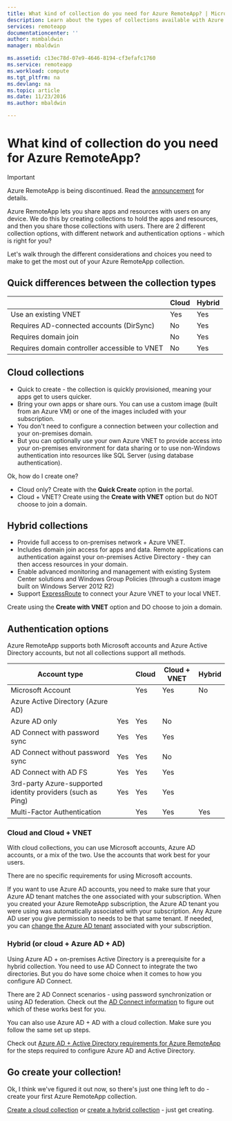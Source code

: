 ```yaml
---
title: What kind of collection do you need for Azure RemoteApp? | Microsoft Docs
description: Learn about the types of collections available with Azure RemoteApp.
services: remoteapp
documentationcenter: ''
author: msmbaldwin
manager: mbaldwin

ms.assetid: c13ec78d-07e9-4646-8194-cf3efafc1760
ms.service: remoteapp
ms.workload: compute
ms.tgt_pltfrm: na
ms.devlang: na
ms.topic: article
ms.date: 11/23/2016
ms.author: mbaldwin

---
```

# What kind of collection do you need for Azure RemoteApp?
> [!IMPORTANT]
> Azure RemoteApp is being discontinued. Read the [announcement](https://go.microsoft.com/fwlink/?linkid=821148) for details.
> 
> 

Azure RemoteApp lets you share apps and resources with users on any device. We do this by creating collections to hold the apps and resources, and then you share those collections with users. There are 2 different collection options, with different network and authentication options - which is right for you?

Let's walk through the different considerations and choices you need to make to get the most out of your Azure RemoteApp collection. 

## Quick differences between the collection types
|  | Cloud | Hybrid |
| --- | --- | --- |
| Use an existing VNET |Yes |Yes |
| Requires AD-connected accounts (DirSync) |No |Yes |
| Requires domain join |No |Yes |
| Requires domain controller accessible to VNET |No |Yes |

## Cloud collections
* Quick to create - the collection is quickly provisioned, meaning your apps get to users quicker.
* Bring your own apps or share ours. You can use a custom image (built from an Azure VM) or one of the images included with your subscription.
* You don't need to configure a connection between your collection and your on-premises domain.
* But you can optionally use your own Azure VNET to provide access into your on-premises environment for data sharing or to use non-Windows authentication into resources like SQL Server (using database authentication).

Ok, how do I create one?

* Cloud only? Create with the **Quick Create** option in the portal.
* Cloud + VNET? Create using the **Create with VNET** option but do NOT choose to join a domain.

## Hybrid collections
* Provide full access to on-premises network + Azure VNET.
* Includes domain join access for apps and data. Remote applications can authentication against your on-premises Active Directory - they can then access resources in your domain.
* Enable advanced monitoring and management with existing System Center solutions and Windows Group Policies (through a custom image built on Windows Server 2012 R2)
* Support [ExpressRoute](https://azure.microsoft.com/services/expressroute/) to connect your Azure VNET to your local VNET.

Create using the **Create with VNET** option and DO choose to join a domain.

## Authentication options
Azure RemoteApp supports both Microsoft accounts and Azure Active Directory accounts, but not all collections support all methods. 

| Account type |  | Cloud | Cloud + VNET | Hybrid |
| --- | --- | --- | --- | --- |
| Microsoft Account | |Yes |Yes |No |
| Azure Active Directory (Azure AD) | | | | |
| Azure AD only |Yes |Yes |No | |
| AD Connect with password sync |Yes |Yes |Yes | |
| AD Connect without password sync |Yes |Yes |No | |
| AD Connect with AD FS |Yes |Yes |Yes | |
| 3rd-party Azure-supported identity providers (such as Ping) |Yes |Yes |Yes | |
| Multi-Factor Authentication | |Yes |Yes |Yes |

### Cloud and Cloud + VNET
With cloud collections, you can use Microsoft accounts, Azure AD accounts, or a mix of the two. Use the accounts that work best for your users.

There are no specific requirements for using Microsoft accounts. 

If you want to use Azure AD accounts, you need to make sure that your Azure AD tenant matches the one associated with your subscription. When you created your Azure RemoteApp subscription, the Azure AD tenant you were using was automatically associated with your subscription. Any Azure AD user you give permission to needs to be that same tenant. If needed, you can [change the Azure AD tenant](remoteapp-changetenant.md) associated with your subscription.

### Hybrid (or cloud + Azure AD + AD)
Using Azure AD + on-premises Active Directory is a prerequisite for a hybrid collection. You need to use AD Connect to integrate the two directories. But you do have some choice when it comes to how you configure AD Connect. 

There are 2 AD Connect scenarios - using password synchronization or using AD federation. Check out the [AD Connect information](../active-directory/active-directory-aadconnect.md) to figure out which of these works best for you.

You can also use Azure AD + AD with a cloud collection. Make sure you follow the same set up steps.

Check out [Azure AD + Active Directory requirements for Azure RemoteApp](remoteapp-ad.md) for the steps required to configure Azure AD and Active Directory.

## Go create your collection!
Ok, I think we've figured it out now, so there's just one thing left to do - create your first Azure RemoteApp collection.

[Create a cloud collection](remoteapp-create-cloud-deployment.md) or [create a hybrid collection](remoteapp-create-hybrid-deployment.md) - just get creating.

